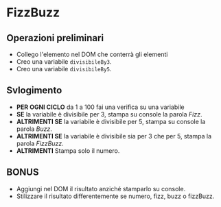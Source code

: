 <!-- 
nome repo: js-fizzbuzz
Consegna:
Scrivi un programma che stampi in console i numeri da 1 a 100, ma che
per i multipli di 3 stampi “Fizz” al posto del numero
per i multipli di 5 stampi “Buzz” al posto del numero.
Per i numeri che sono sia multipli di 3 che di 5 stampi “FizzBuzz” al posto del numero.
 Consigli del giorno:
Prima di partire a scrivere codice poniamoci qualche domanda:
Come faccio a sapere se un numero è divisibile per un altro?
Abbiamo visto qualcosa di particolare che possiamo usare?
Scriviamo sempre prima la scaletta in italiano per capire cosa vogliamo fare
Proviamo ad immaginare le operazioni che vogliamo far svolgere al nostro programma così come lo faremmo "a mano"
Non complichiamoci la vita con soluzioni complesse: la strada semplice è quasi sempre la migliore
BONUS 1:
Crea un elemento che faccia da contenitore nel DOM e poi riempilo con i tuoi elementi via JS.
Puoi usare varie tecniche  (template literals, innerHTML, append, ecc)
BONUS 2:
Applica stili differenti agli elementi aggiunti al DOM nel BONUS 1, a seconda che il valore inserito sia un numero, un fizz, un buzz o un fizzbuzz.
Come abbiamo visto puoi  usare varie tecniche (style , className, classList)
 -->

# FizzBuzz
## Operazioni preliminari
- Collego l'elemento nel DOM che conterrà gli elementi
- Creo una variabile `divisibileBy3`.
- Creo una variabile `divisibileBy5`.

## Svlogimento
-  **PER OGNI CICLO** da 1 a 100 fai una verifica su una variabile
  - **SE** la variabile è divisibile per 3, stampa su console la parola *Fizz*.
  - **ALTRIMENTI SE** la variabile è divisibile per 5, stampa su console la parola *Buzz*.
  - **ALTRIMENTI SE** la variabile è divisibile sia per 3 che per 5, stampa la parola *FizzBuzz*.
  - **ALTRIMENTI** Stampa solo il numero.
## BONUS
- Aggiungi nel DOM il risultato anziché stamparlo su console.
- Stilizzare il risultato differentemente se numero, fizz, buzz o fizzBuzz.